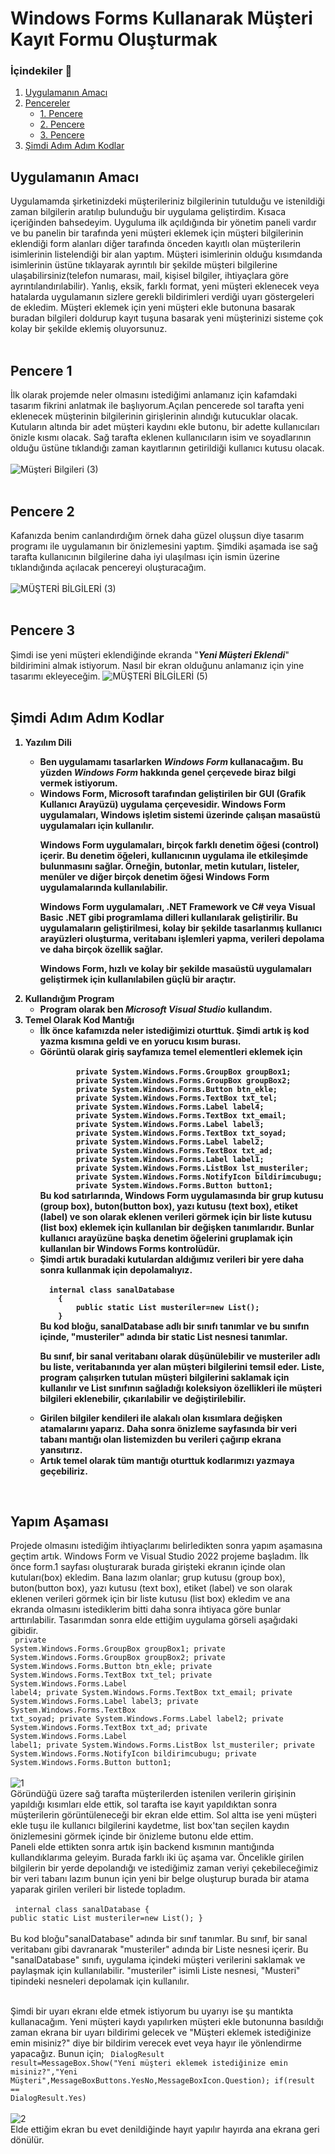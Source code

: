 # Windows Forms Kullanarak Müşteri Kayıt Formu Oluşturmak

### İçindekiler 📄

1. [Uygulamanın Amacı](#uygulamanın-amacı)
2. [Pencereler](.)
   - [1. Pencere](#pencere-1)
   - [2. Pencere](#pencere-2)
   - [3. Pencere](#pencere-3)
3. [Şimdi Adım Adım Kodlar](#şimdi-adım-adım-kodlar)
## Uygulamanın Amacı 
Uygulamamda şirketinizdeki müşterileriniz bilgilerinin tutulduğu ve istenildiği zaman bilgilerin aratılıp bulunduğu bir uygulama geliştirdim. Kısaca içeriğinden bahsedeyim. Uyguluma ilk açıldığında bir yönetim paneli vardır ve bu panelin bir tarafında yeni müşteri eklemek için müşteri bilgilerinin eklendiği form alanları diğer tarafında önceden kayıtlı olan müşterilerin isimlerinin listelendiği bir alan yaptım. Müşteri isimlerinin olduğu kısımdanda isimlerinin üstüne tıklayarak ayrıntılı bir şekilde müşteri bilgilerine ulaşabilirsiniz(telefon numarası, mail, kişisel bilgiler, ihtiyaçlara göre ayrıntılandırılabilir). Yanlış, eksik, farklı format, yeni müşteri eklenecek veya hatalarda uygulamanın sizlere gerekli bildirimleri verdiği uyarı göstergeleri de ekledim. Müşteri eklemek için yeni müşteri ekle butonuna basarak buradan bilgileri doldurup kayıt tuşuna basarak yeni müşterinizi sisteme çok kolay bir şekilde eklemiş oluyorsunuz.   </br> </br> 
## Pencere 1
İlk olarak projemde neler olmasını istediğimi anlamanız için kafamdaki tasarım fikrini anlatmak ile başlıyorum.Açılan pencerede sol tarafta yeni eklenecek müşterinin bilgilerinin girişlerinin alındığı kutucuklar olacak. Kutuların altında bir adet müşteri kaydını ekle butonu, bir adette kullanıcıları önizle kısmı olacak. Sağ tarafta eklenen kullanıcıların isim ve soyadlarının olduğu üstüne tıklandığı zaman kayıtlarının getirildiği kullanıcı kutusu olacak.</br> </br> 
![Müşteri Bilgileri (3)](https://github.com/Abdulsamet192/windows_forms_musteri_kayit_formu/assets/97125423/82bef372-5fc7-439b-a97d-f8957a13c04f) </br> </br> 
## Pencere 2
Kafanızda benim canlandırdığım örnek daha güzel oluşsun diye tasarım programı ile uygulamanın bir önizlemesini yaptım. Şimdiki aşamada ise sağ tarafta kullanıcının bilgilerine daha iyi ulaşılması için ismin üzerine tıklandığında açılacak pencereyi oluşturacağım. </br> </br> 
![MÜŞTERİ BİLGİLERİ (3)](https://github.com/Abdulsamet192/windows_forms_musteri_kayit_formu/assets/97125423/d0bed57b-11f6-4399-bd0e-cfeb4aac40f1) </br> </br> 
## Pencere 3
Şimdi ise yeni müşteri eklendiğinde ekranda "<em><strong>Yeni Müşteri Eklendi</strong></em>" bildirimini almak istiyorum. Nasıl bir ekran olduğunu anlamanız için yine tasarımı ekleyeceğim.
![MÜŞTERİ BİLGİLERİ (5)](https://github.com/Abdulsamet192/windows_forms_musteri_kayit_formu/assets/97125423/075a505d-32a4-43d6-8ff0-319c582c0fef)</br> </br> 
## Şimdi Adım Adım Kodlar
<strong><ol>
  <li>Yazılım Dili</li>
      <ul>
      <li>Ben uygulamamı tasarlarken <em><strong>Windows Form</strong></em> kullanacağım. Bu yüzden <em><strong>Windows Form</strong></em> hakkında genel çerçevede biraz bilgi vermek istiyorum.  </li>
      <li>Windows Form, Microsoft tarafından geliştirilen bir GUI (Grafik Kullanıcı Arayüzü) uygulama çerçevesidir. Windows Form uygulamaları, Windows işletim sistemi üzerinde çalışan masaüstü uygulamaları için kullanılır.

Windows Form uygulamaları, birçok farklı denetim öğesi (control) içerir. Bu denetim öğeleri, kullanıcının uygulama ile etkileşimde bulunmasını sağlar. Örneğin, butonlar, metin kutuları, listeler, menüler ve diğer birçok denetim öğesi Windows Form uygulamalarında kullanılabilir.

Windows Form uygulamaları, .NET Framework ve C# veya Visual Basic .NET gibi programlama dilleri kullanılarak geliştirilir. Bu uygulamaların geliştirilmesi, kolay bir şekilde tasarlanmış kullanıcı arayüzleri oluşturma, veritabanı işlemleri yapma, verileri depolama ve daha birçok özellik sağlar.

Windows Form, hızlı ve kolay bir şekilde masaüstü uygulamaları geliştirmek için kullanılabilen güçlü bir araçtır.</li>
    </ul>
  <li>Kullandığım Program
  <ul>
      <li>Program olarak ben <em><strong>Microsoft Visual Studio</strong></em> kullandım.</li>
    </ul>
  </li>
  <li>Temel Olarak Kod Mantığı
    <ul>
      <li>İlk önce kafamızda neler istediğimizi oturttuk. Şimdi artık iş kod yazma kısmına geldi ve en yorucu kısım burası.</li>
      <li>Görüntü olarak giriş sayfamıza temel elementleri eklemek için </br>
    <code>
        private System.Windows.Forms.GroupBox groupBox1;
        private System.Windows.Forms.GroupBox groupBox2;
        private System.Windows.Forms.Button btn_ekle;
        private System.Windows.Forms.TextBox txt_tel;
        private System.Windows.Forms.Label label4;
        private System.Windows.Forms.TextBox txt_email;
        private System.Windows.Forms.Label label3;
        private System.Windows.Forms.TextBox txt_soyad;
        private System.Windows.Forms.Label label2;
        private System.Windows.Forms.TextBox txt_ad;
        private System.Windows.Forms.Label label1;
        private System.Windows.Forms.ListBox lst_musteriler;
        private System.Windows.Forms.NotifyIcon bildirimcubugu;
        private System.Windows.Forms.Button button1;</code>
  </br>  Bu kod satırlarında, Windows Form uygulamasında bir grup kutusu (group box), buton(button box), yazı kutusu (text box), etiket (label) ve son olarak eklenen verileri görmek için bir liste kutusu (list box) eklemek için kullanılan bir değişken tanımlarıdır. Bunlar kullanıcı arayüzüne başka denetim öğelerini gruplamak için kullanılan bir Windows Forms kontrolüdür. 
  </li>
   <li>Şimdi artık buradaki kutulardan aldığımız verileri bir yere daha sonra kullanmak için depolamalıyız. </br>
    <code>
  internal class sanalDatabase
    {
        public static List<Musteri> musteriler=new List<Musteri>();
    }</code>
  </br> Bu kod bloğu, sanalDatabase adlı bir sınıfı tanımlar ve bu sınıfın içinde, "musteriler" adında bir static List<Musteri> nesnesi tanımlar.

Bu sınıf, bir sanal veritabanı olarak düşünülebilir ve musteriler adlı bu liste, veritabanında yer alan müşteri bilgilerini temsil eder. Liste, program çalışırken tutulan müşteri bilgilerini saklamak için kullanılır ve List<T> sınıfının sağladığı koleksiyon özellikleri ile müşteri bilgileri eklenebilir, çıkarılabilir ve değiştirilebilir.
</li>
   <li>Girilen bilgiler kendileri ile alakalı olan kısımlara değişken atamalarını yaparız. Daha sonra önizleme sayfasında bir veri tabanı mantığı olan listemizden bu verileri çağırıp ekrana yansıtırız.</li>
  <li>Artık temel olarak tüm mantığı oturttuk kodlarımızı yazmaya geçebiliriz.</li>
    </ul>
  </li>
  
</ol></strong> </br>

## Yapım Aşaması
Projede olmasını istediğim ihtiyaçlarımı belirledikten sonra yapım aşamasına geçtim artık. Windows Form ve Visual Studio 2022 projeme başladım. İlk önce form.1 sayfası oluşturarak burada girişteki ekranın içinde olan kutuları(box) ekledim. Bana lazım olanlar;  grup kutusu (group box), buton(button box), yazı kutusu (text box), etiket (label) ve son olarak eklenen verileri görmek için bir liste kutusu (list box) ekledim ve ana ekranda olmasını istediklerim bitti daha sonra ihtiyaca göre bunlar arttırılabilir. Tasarımdan sonra elde ettiğim uygulama görseli aşağıdaki gibidir.</br>
 <code>
        private System.Windows.Forms.GroupBox groupBox1;
        private System.Windows.Forms.GroupBox groupBox2;
        private System.Windows.Forms.Button btn_ekle;
        private System.Windows.Forms.TextBox txt_tel;
        private System.Windows.Forms.Label label4;
        private System.Windows.Forms.TextBox txt_email;
        private System.Windows.Forms.Label label3;
        private System.Windows.Forms.TextBox txt_soyad;
        private System.Windows.Forms.Label label2;
        private System.Windows.Forms.TextBox txt_ad;
        private System.Windows.Forms.Label label1;
        private System.Windows.Forms.ListBox lst_musteriler;
        private System.Windows.Forms.NotifyIcon bildirimcubugu;
        private System.Windows.Forms.Button button1;</code> </br> </br> 
![1](https://github.com/Abdulsamet192/windows_forms_musteri_kayit_formu/assets/97125423/d906b9db-421f-493a-b378-cd60c3b439c3) </br>
Göründüğü üzere sağ tarafta müşterilerden istenilen verilerin girişinin yapıldığı kısımları elde ettik, sol tarafta ise kayıt yapıldıktan sonra müşterilerin görüntüleneceği bir ekran elde ettim. Sol altta ise yeni müşteri ekle tuşu ile kullanıcı bilgilerini kaydetme, list box'tan seçilen kaydın önizlemesini görmek içinde bir önizleme butonu elde ettim. </br> 
Paneli elde ettikten sonra artık işin backend kısmının mantığında kullandıklarıma geleyim. Burada farklı iki üç aşama var. Öncelikle girilen bilgilerin bir yerde depolandığı ve istediğimiz zaman veriyi çekebileceğimiz bir veri tabanı lazım bunun için yeni bir belge oluşturup burada bir atama yaparak girilen verileri bir listede topladım. </br> </br>
<code>
       internal class sanalDatabase
    {
        public static List<Musteri> musteriler=new List<Musteri>();
    }
</code>  </br> </br>
Bu kod bloğu"sanalDatabase" adında bir sınıf tanımlar. Bu sınıf, bir sanal veritabanı gibi davranarak "musteriler" adında bir Liste nesnesi içerir.
Bu "sanalDatabase" sınıfı, uygulama içindeki müşteri verilerini saklamak ve paylaşmak için kullanılabilir. "musteriler" isimli Liste nesnesi, "Musteri" tipindeki nesneleri depolamak için kullanılır.  </br> </br>






Şimdi bir uyarı ekranı elde etmek istiyorum bu uyarıyı ise şu mantıkta kullanacağım. Yeni müşteri kaydı yapılırken müşteri ekle butonunna basıldığı zaman ekrana bir uyarı bildirimi gelecek ve "Müşteri eklemek istediğinize emin misiniz?" diye bir bildirim verecek evet veya hayır ile yönlendirme yapacağız. Bunun için;
<code> DialogResult result=MessageBox.Show("Yeni müşteri eklemek istediğinize emin misiniz?","Yeni Müşteri",MessageBoxButtons.YesNo,MessageBoxIcon.Question);
            if(result == DialogResult.Yes) </code>
</br> </br>
![2](https://github.com/Abdulsamet192/windows_forms_musteri_kayit_formu/assets/97125423/abb296b9-38a7-46db-970c-1b9eb385f3aa) </br>
Elde ettiğim ekran bu evet denildiğinde hayıt yapılır hayırda ana ekrana geri dönülür.


